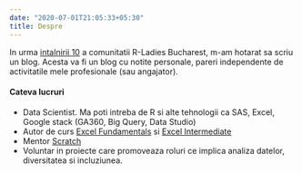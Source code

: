 ```yaml
---
date: "2020-07-01T21:05:33+05:30"
title: Despre
---
```


In urma [intalnirii 10](https://www.meetup.com/rladies-bucharest/events/271020664/) a comunitatii R-Ladies Bucharest, m-am hotarat sa scriu un blog. Acesta va fi un blog cu notite personale, pareri independente de activitatile mele profesionale (sau angajator).

#### Cateva lucruri

* Data Scientist. Ma poti intreba de R si alte tehnologii ca SAS, Excel, Google stack (GA360, Big Query, Data Studio)
* Autor de curs [Excel Fundamentals](https://www.telacad.ro/cursuri/nou-curs-excel-fundamentals/) si [Excel Intermediate](https://www.telacad.ro/cursuri/curs-excel-intermediate/)
* Mentor [Scratch](https://scratch.mit.edu/users/ineszz/)
* Voluntar in proiecte care promoveaza roluri ce implica analiza datelor, diversitatea si incluziunea.

